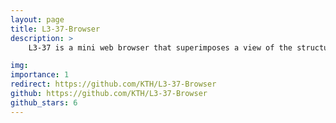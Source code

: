 ```yaml
---
layout: page
title: L3-37-Browser
description: > 
    L3-37 is a mini web browser that superimposes a view of the structure of the web page on top of the actual page. Our goal is to reveal and embody the organization and dynamics of software that runs the world wide web. Citizens interact with browsers worldwide, every day and we which to offer a looking through the glass of web content.

img: 
importance: 1
redirect: https://github.com/KTH/L3-37-Browser
github: https://github.com/KTH/L3-37-Browser
github_stars: 6
---
```



